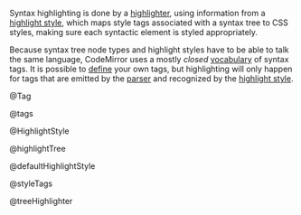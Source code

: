 Syntax highlighting is done by a
[highlighter](#highlight.treeHighlighter), using information from a
[highlight style](#highlight.highlightStyle), which maps style tags
associated with a syntax tree to CSS styles, making sure each
syntactic element is styled appropriately.

Because syntax tree node types and highlight styles have to be able to
talk the same language, CodeMirror uses a mostly _closed_
[vocabulary](#highlight.tags) of syntax tags. It is possible to
[define](#highlight.Tag^define) your own tags, but highlighting will
only happen for tags that are emitted by the
[parser](#language.Language) and recognized by the [highlight
style](#highlight.highlightStyle).

@Tag

@tags

@HighlightStyle

@highlightTree

@defaultHighlightStyle

@styleTags

@treeHighlighter
